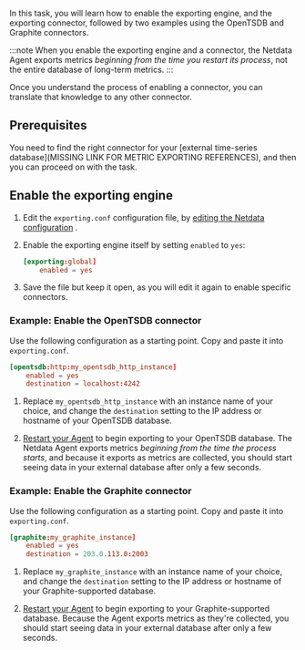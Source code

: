 <!--
title: "Configure exporting engine "
sidebar_label: "Configure exporting engine "
custom_edit_url: "https://github.com/netdata/netdata/blob/master/docs/tasks/manage-retained-metrics/configure-exporting-engine-.md"
learn_status: "Published"
sidebar_position: 10
learn_topic_type: "Tasks"
learn_rel_path: "manage-retained-metrics"
learn_docs_purpose: "Instructions on how to configure the exporting engine to export metrics to an external target"
-->


In this task, you will learn how to enable the exporting engine, and the exporting connector, followed by two examples
using the OpenTSDB and Graphite connectors.

:::note
When you enable the exporting engine and a connector, the Netdata Agent exports metrics _beginning from the time you
restart its process_, not the entire database of long-term metrics.
:::

Once you understand the process of enabling a connector, you can translate that knowledge to any other connector.

## Prerequisites

You need to find the right connector for your [external time-series
database](MISSING LINK FOR METRIC EXPORTING REFERENCES), and then you can proceed on with the task.

## Enable the exporting engine

1. Edit the `exporting.conf` configuration file,
   by [editing the Netdata configuration](https://github.com/netdata/netdata/blob/master/docs/tasks/general-configuration/configure-the-agent.md)
   .
2. Enable the exporting engine itself by setting `enabled` to `yes`:

    ```conf
    [exporting:global]
        enabled = yes
    ```

3. Save the file but keep it open, as you will edit it again to enable specific connectors.

### Example: Enable the OpenTSDB connector

Use the following configuration as a starting point. Copy and paste it into `exporting.conf`.

```conf
[opentsdb:http:my_opentsdb_http_instance]
    enabled = yes
    destination = localhost:4242
```

1. Replace `my_opentsdb_http_instance` with an instance name of your choice, and change the `destination` setting to the
   IP
   address or hostname of your OpenTSDB database.

2. [Restart your Agent](https://github.com/netdata/netdata/blob/master/docs/tasks/general-configuration/start-stop-and-restart-agent.md#restarting-the-agent)
   to begin exporting to your OpenTSDB database. The
   Netdata Agent exports metrics _beginning from the time the process starts_, and because it exports as metrics are
   collected, you should start seeing data in your external database after only a few seconds.

<!--Any further configuration is optional, based on your needs and the configuration of your OpenTSDB database. See the
[OpenTSDB connector doc](/exporting/opentsdb/README.md)-->

### Example: Enable the Graphite connector

Use the following configuration as a starting point. Copy and paste it into `exporting.conf`.

```conf
[graphite:my_graphite_instance]
    enabled = yes
    destination = 203.0.113.0:2003
```

1. Replace `my_graphite_instance` with an instance name of your choice, and change the `destination` setting to the IP
   address or hostname of your Graphite-supported database.

2. [Restart your Agent](https://github.com/netdata/netdata/blob/master/docs/tasks/general-configuration/start-stop-and-restart-agent.md#restarting-the-agent)
   to begin exporting to your Graphite-supported database.
   Because the Agent exports metrics as they're collected, you should start seeing data in your external database after
   only a few seconds.

<!--Any further configuration is optional, based on your needs and the configuration of your Graphite-supported database.
See [exporting engine reference](/exporting/README.md#configuration) for details.-->